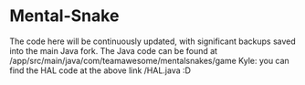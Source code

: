 # Mental-Snake
The code here will be continuously updated, with significant backups saved into the main Java fork.
The Java code can be found at /app/src/main/java/com/teamawesome/mentalsnakes/game
Kyle: you can find the HAL code at the above link /HAL.java :D
